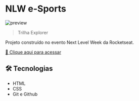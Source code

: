 # NLW e-Sports  

![preview](./.github/preview.png)

> Trilha Explorer

Projeto construído no evento Next Level Week da Rocketseat.

[🔗 Clique aqui para acessar](https://nlw-esports-explorer-mattchagaz.vercel.app/)


## 🛠 Tecnologias 

- HTML
- CSS
- Git e Github


